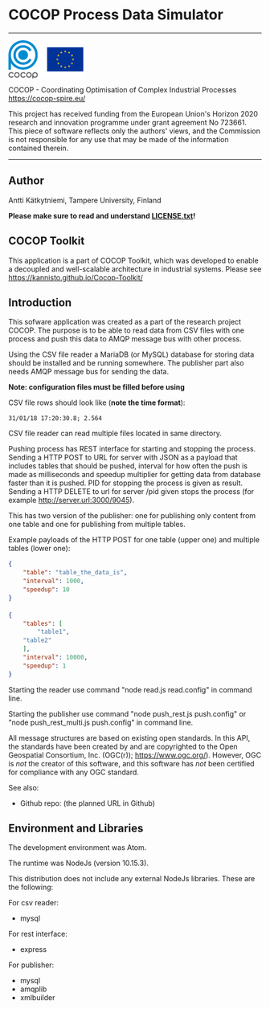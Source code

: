 COCOP Process Data Simulator
============================

---

<img src="logos.png" alt="COCOP and EU" style="display:block;margin-right:auto" />

COCOP - Coordinating Optimisation of Complex Industrial Processes  
https://cocop-spire.eu/

This project has received funding from the European Union's Horizon 2020
research and innovation programme under grant agreement No 723661. This piece
of software reflects only the authors' views, and the Commission is not
responsible for any use that may be made of the information contained therein.

---


Author
------

Antti Kätkytniemi, Tampere University, Finland

**Please make sure to read and understand [LICENSE.txt](./LICENSE.txt)!**


COCOP Toolkit
-------------

This application is a part of COCOP Toolkit, which was developed to enable a
decoupled and well-scalable architecture in industrial systems. Please see
https://kannisto.github.io/Cocop-Toolkit/


Introduction
------------

This sofware application was created as a part of the research project COCOP.
The purpose is to be able to read data from CSV files with one process and
push this data to AMQP message bus with other process.

Using the CSV file reader a MariaDB (or MySQL) database for storing data should
be installed and be running somewhere. The publisher part also needs AMQP
message bus for sending the data.

**Note: configuration files must be filled before using**

CSV file rows should look like (**note the time format**):
```
31/01/18 17:20:30.8; 2.564
```

CSV file reader can read multiple files located in same directory.

Pushing process has REST interface for starting and stopping the process.
Sending a HTTP POST to URL for server with JSON as a payload that includes
tables that should be pushed, interval for how often the push is made as
milliseconds and speedup multiplier for getting data from database faster
than it is pushed. PID for stopping the process is given as result. Sending
a HTTP DELETE to url for server /pid given stops the process
(for example http://server.url:3000/9045).

This has two version of the publisher: one for publishing only content from one
table and one for publishing from multiple tables.

Example payloads of the HTTP POST for one table (upper one) and multiple tables
(lower one):
```json
{
	"table": "table_the_data_is",
	"interval": 1000,
	"speedup": 10
}

{
	"tables": [
		"table1",
    "table2"
	],
	"interval": 10000,
	"speedup": 1
}
```

Starting the reader use command "node read.js read.config" in command line.

Starting the publisher use command "node push_rest.js push.config" or
"node push_rest_multi.js push.config" in command line.

All message structures are based on existing open standards. In this API, the
standards have been created by and are copyrighted to the Open Geospatial
Consortium, Inc. (OGC(r)); https://www.ogc.org/). However, OGC is _not_ the
creator of this software, and this software has _not_ been certified for
compliance with any OGC standard.

See also:

* Github repo: (the planned URL in Github)


Environment and Libraries
-------------------------

The development environment was Atom.

The runtime was NodeJs (version 10.15.3).

This distribution does not include any external NodeJs libraries. These are the
following:

For csv reader:
* mysql

For rest interface:
* express

For publisher:
* mysql
* amqplib
* xmlbuilder
